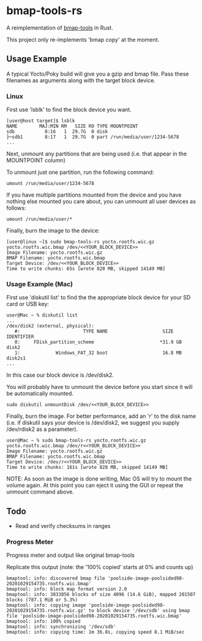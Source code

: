 # bmap-tools-rs

A reimplementation of [bmap-tools](https://github.com/intel/bmap-tools) in Rust.

This project only re-implements 'bmap copy' at the moment.

## Usage Example


A typical Yocto/Poky build will give you a gzip and bmap file. Pass these
filenames as arguments along with the target block device.


### Linux

First use 'lsblk' to find the block device you want.

```
[user@host target]$ lsblk
NAME        MAJ:MIN RM   SIZE RO TYPE MOUNTPOINT
sdb           8:16   1  29.7G  0 disk
├─sdb1        8:17   1  29.7G  0 part /run/media/user/1234-5678
...
```

Next, unmount any partitions that are being used (i.e. that appear in the MOUNTPOINT column)

To unmount just one partition, run the following command:

```
umount /run/media/user/1234-5678
```

If you have multiple partitions mounted from the device and you have nothing else mounted you care about, you can unmount all user devices as follows:

```
umount /run/media/user/*
```

Finally, burn the image to the device:

```
[user@linux ~]$ sudo bmap-tools-rs yocto.rootfs.wic.gz yocto.rootfs.wic.bmap /dev/<<YOUR_BLOCK_DEVICE>>
Image Filename: yocto.rootfs.wic.gz
BMAP Filename: yocto.rootfs.wic.bmap
Target Device: /dev/<<YOUR_BLOCK_DEVICE>>
Time to write chunks: 65s [wrote 828 MB, skipped 14149 MB]
```

### Usage Example (Mac)

First use 'diskutil list' to find the the appropriate block device for your SD card or USB key:

```
user@Mac ~ % diskutil list
...
/dev/disk2 (external, physical):
   #:                       TYPE NAME                    SIZE       IDENTIFIER
   0:     FDisk_partition_scheme                        *31.9 GB    disk2
   1:             Windows_FAT_32 boot                    16.8 MB    disk2s1
...
```

In this case our block device is /dev/disk2.

You will probably have to unmount the device before you start since it will be automatically mounted.

```
sudo diskutil unmountDisk /dev/<<YOUR_BLOCK_DEVICE>>
```

Finally, burn the image. For better performance, add an 'r' to the disk name (i.e. if diskutil says your
device is /dev/disk2, we suggest you supply /dev/rdisk2 as a parameter).

```
user@Mac ~ % sudo bmap-tools-rs yocto.rootfs.wic.gz yocto.rootfs.wic.bmap /dev/r<<YOUR_BLOCK_DEVICE>>
Image Filename: yocto.rootfs.wic.gz
BMAP Filename: yocto.rootfs.wic.bmap
Target Device: /dev/r<<YOUR_BLOCK_DEVICE>>
Time to write chunks: 161s [wrote 828 MB, skipped 14149 MB]

```

NOTE: As soon as the image is done writing, Mac OS will try to mount the volume
again. At this point you can eject it using the GUI or repeat the unmount
command above.

## Todo

- Read and verify checksums in ranges

### Progress Meter

Progress meter and output like original bmap-tools

Replicate this output (note: the '100% copied' starts at 0% and counts up)

```
bmaptool: info: discovered bmap file 'poolside-image-poolsided98-20201029154735.rootfs.wic.bmap'
bmaptool: info: block map format version 2.0
bmaptool: info: 3833856 blocks of size 4096 (14.6 GiB), mapped 201507 blocks (787.1 MiB or 5.3%)
bmaptool: info: copying image 'poolside-image-poolsided98-20201029154735.rootfs.wic.gz' to block device '/dev/sdb' using bmap file 'poolside-image-poolsided98-20201029154735.rootfs.wic.bmap'
bmaptool: info: 100% copied
bmaptool: info: synchronizing '/dev/sdb'
bmaptool: info: copying time: 1m 36.8s, copying speed 8.1 MiB/sec
```
